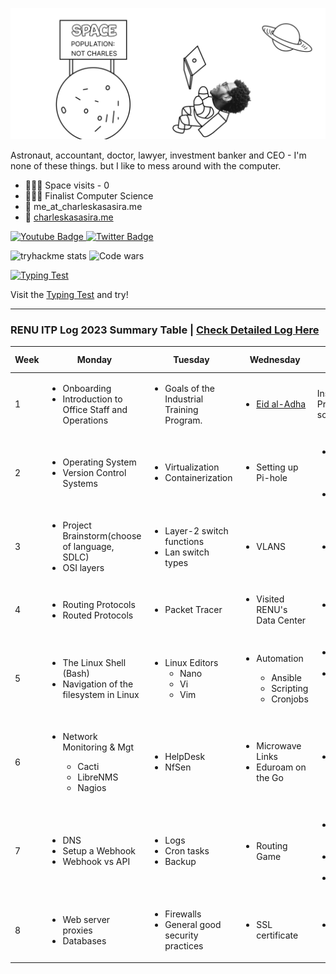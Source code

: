 <!-- <h3 align="center">👋 Hello!, Charles here.</h3> -->

![Charles Kasasira](/assets/github-intro.png)

Astronaut, accountant, doctor, lawyer, investment banker and CEO - I'm none of these things. but I like to mess around with the computer.

- 👩🏾‍🚀 Space visits - 0
- 👨🏾‍🎓 Finalist Computer Science
- 📩 me_at_charleskasasira.me
- 🧭 [charleskasasira.me](https://charleskasasira.me)

<div id="badges">
  <a href="https://www.youtube.com/charleskasasira">
    <img src="https://img.shields.io/badge/YouTube-red?style=for-the-badge&logo=youtube&logoColor=white" alt="Youtube Badge"/>
  </a>
  <a href="https://twitter.com/KasasiraC">
    <img src="https://img.shields.io/badge/Twitter-blue?style=for-the-badge&logo=twitter&logoColor=white" alt="Twitter Badge"/>
  </a>
</div>

![tryhackme stats](https://raw.githubusercontent.com/CharlesKasasira/CharlesKasasira/master/assets/thm_propic.png)
![Code wars](https://www.codewars.com/users/CharlesKasasira/badges/small)

<a href="https://10fastfingers.com/typing-test/english"><img src="http://img.10fastfingers.com/badge/typing-test_1_BC.png" alt="Typing Test" /></a><p>Visit the <a href="https://10fastfingers.com/typing-test/english">Typing Test</a> and try!</p>

<hr>

### RENU ITP Log 2023 Summary Table | [Check Detailed Log Here](https://github.com/CharlesKasasira/RENU_ITP_2023/#renu-industrial-training-program-2023)

| Week | Monday                                                            | Tuesday                                                                                | Wednesday             | Thursday                                    | Friday                                         | Sum-up                                                                                 |
| ---- | ----------------------------------------------------------------- | -------------------------------------------------------------------------------------- | --------------------- | ------------------------------------------- | ---------------------------------------------- | -------------------------------------------------------------------------------------- |
| 1    | <ul><li>Onboarding </li><li>Introduction to Office Staff and Operations</li><ul>                                                       | <ul> <li>Goals of the Industrial Training Program.</li> | <ul><li>[Eid al-Adha](https://en.wikipedia.org/wiki/Eid_al-Adha)</li></ul> | Installation of Prerequisite software       | SSH key-based authentication on a Linux server | ✅ [Link](https://github.com/CharlesKasasira/RENU_ITP_2023/blob/main/README.md#week-1-26th-30th-june) |
| 2    | <ul><li>Operating System</li><li>Version Control Systems</li></ul>                                                         | <ul><li>Virtualization</li><li>Containerization</li></ul> | <ul><li>Setting up Pi-hole</li></ul> | <ul><li>Active Directory on Windows Server.</li> <li>Project</li></ul> | <ul><li>Active Directory</li><ul>                              | ✅ [Link](https://github.com/CharlesKasasira/RENU_ITP_2023/blob/main/README.md#week-2-3rd-7th-july) |
| 3    | <ul><li>Project Brainstorm(choose of language, SDLC)</li> <li>OSI layers</li></ul> | <ul><li>Layer-2 switch functions</li> <li>Lan switch types </li></ul>                                         | <ul><li>VLANS</li></ul>               | <ul><li>TCP/IP</li></ul>                                    | <ul><li>Technical Department Meeting</li></ul>                 | ✅ [Link](https://github.com/CharlesKasasira/RENU_ITP_2023/blob/main/README.md#week-3-10th-14th-july) |
| 4 | <ul><li>Routing Protocols</li><li>Routed Protocols</li></ul> | <ul><li>Packet Tracer</li></ul> | <ul><li>Visited RENU's Data Center</li></ul> | <ul><li>Wireless Concepts</li></ul> | Career Talk from ED [UCC](https://www.ucc.co.ug/), `Eng. Irene Kaggwa` | ✅ [Link](https://github.com/CharlesKasasira/RENU_ITP_2023/blob/main/README.md#week-4-17th-21th-july) |
| 5 | <ul><li>The Linux Shell (Bash)</li><li>Navigation of the filesystem in Linux</li></ul>  | <ul><li>Linux Editors <ul><li>Nano</li><li>Vi</li><li>Vim</li></ul></li></ul> | <ul><li>Automation</li><ul><li>Ansible</li><li>Scripting</li><li>Cronjobs</li></ul></ul>  | <ul><li>Project Review</li><li>Securing a web app <ul><li>OWASP-10</li></ul></li></ul>  | <ul><li>Read about Webmin</li><li>Talk about GPA (Group Personal Accident)</li></ul> | ✅ [Link](https://github.com/CharlesKasasira/RENU_ITP_2023/blob/main/README.md#week-4-17th-21th-july) |
| 6 | <ul><li>Network Monitoring & Mgt</li><ul><li>Cacti</li><li>LibreNMS</li><li>Nagios</li></ul> | <ul><li>HelpDesk</li><li>NfSen</li></ul></ul> | <ul><li>Microwave Links</li><li>Eduroam on the Go</li></ul>  | <ul><li>Project Reviews</li></ul>  | <ul><li>Testing and Code Quality</li><li>GitHub Actions</li></ul> | ✅ [Link](https://github.com/CharlesKasasira/RENU_ITP_2023/blob/main/README.md#week-6-31st-4th-august) |
| 7 | <ul><li>DNS</li><li>Setup a Webhook</li><li>Webhook vs API</li></ul>  | <ul><li>Logs</li><li>Cron tasks</li><li>Backup</li></ul>  | <ul><li>Routing Game</li></ul>  | <ul><li>Configured DNS using `bind`</li><li>Project Review</li><li></li></ul>  | <ul><li>Server Management (Configurations)</li><li>Created a systemd for gunicorn (`timesaver`)</li></ul> | ✅ [Link](https://github.com/CharlesKasasira/RENU_ITP_2023/blob/main/README.md#week-6-31st-4th-august) |
| 8 | <ul><li>Web server proxies</li><li>Databases</li></ul>  | <ul><li>Firewalls</li><li>General good security practices</li></ul>  | <ul><li>SSL certificate</li></ul>  | <ul><li>End of Project</li></ul>  | <ul><li>CJ Treat</li></ul> | ✅ [Link](https://github.com/CharlesKasasira/RENU_ITP_2023/blob/main/README.md#week-6-31st-4th-august) |
